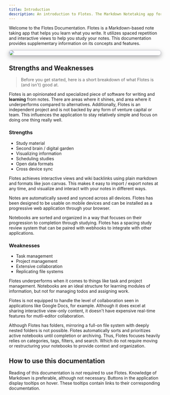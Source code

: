 ```yaml
---
title: Introduction
description: An introduction to Flotes. The Markdown Notetaking app for learning.
---
```


Welcome to the Flotes Documentation. Flotes is a Markdown-based note taking app that helps you learn what you write. It utilizes spaced repetition and interactive views to help you study your notes. This documentation provides supplementary information on its concepts and features.

<div style="border: 1px solid rgba(108, 112, 134, .5); border-radius: 8px; box-shadow: rgba(0, 0, 0, .35) 0 5px 15px;">
  <img style="border-radius: 12px" src="https://ik.imagekit.io/flotes/flotes/big-text-2.png?updatedAt=1748262778505" />
</div>

## Strengths and Weaknesses

> Before you get started, here is a short breakdown of what Flotes is (and isn't) good at. 

Flotes is an opinionated and specialized piece of software for writing and **learning** from notes. There are areas where it shines, and area where it underperforms compared to alternatives. Additionally, Flotes is an independent project and is not backed by any form of venture capital or team. This influences the application to stay relatively simple and focus on doing one thing really well.

### Strengths

- Study material
- Second brain / digital garden
- Visualizing information
- Scheduling studies
- Open data formats
- Cross device sync

Flotes achieves interactive views and wiki backlinks using plain markdown and formats like json canvas. This makes it easy to import / export notes at any time, and visualize and interact with your notes in different ways. 

Notes are automatically saved and synced across all devices. Flotes has been designed to be usable on mobile devices and can be installed as a progressive web application through your browser.

Notebooks are sorted and organized in a way that focuses on their progression to completion through studying. Flotes has a spacing study review system that can be paired with webhooks to integrate with other applications. 

### Weaknesses

- Task management
- Project management
- Extensive collaboration
- Replicating file systems

Flotes underperforms when it comes to things like task and project management. Notebooks are an ideal structure for learning modules of information, but not for managing todos and assigning work.

Flotes is not equipped to handle the level of collaboration seen in applications like Google Docs, for example.
Although it does excel at sharing interactive view-only content, it doesn't have expensive real-time features for mutli-editor collaboration.

Although Flotes has folders, mirroring a full-on file system with deeply nested folders is not possible. Flotes automatically sorts and prioritizes active notebooks until completion or archiving. Thus, Flotes focuses heavily relies on categories, tags, filters, and search.  Which do not require moving or restructuring your notebooks to provide context and organization.


## How to use this documentation

Reading of this documentation is _not_ required to use Flotes. Knowledge of Markdown is preferable, although not necessary. Buttons in the application display tooltips on hover. These tooltips contain links to their corresponding documentation.



